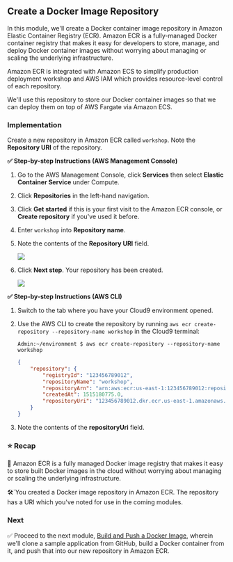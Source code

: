 ## Create a Docker Image Repository

In this module, we'll create a Docker container image repository in Amazon
Elastic Container Registry (ECR). Amazon ECR is a fully-managed Docker container
registry that makes it easy for developers to store, manage, and deploy Docker
container images without worrying about managing or scaling the underlying
infrastructure.

Amazon ECR is integrated with Amazon ECS to simplify production deployment
workshop and AWS IAM which provides resource-level control of each
repository.

We'll use this repository to store our Docker container images so that we can
deploy them on top of AWS Fargate via Amazon ECS.

### Implementation

Create a new repository in Amazon ECR called `workshop`. Note the **Repository
URI** of the repository.

**✅ Step-by-step Instructions (AWS Management Console)**

1. Go to the AWS Management Console, click **Services** then select **Elastic
   Container Service** under Compute.

1. Click **Repositories** in the left-hand navigation.

1. Click **Get started** if this is your first visit to the Amazon ECR console,
   or **Create repository** if you've used it before.

1. Enter `workshop` into **Repository name**.

1. Note the contents of the **Repository URI** field.

    ![](images/repository-create-form.png)

1. Click **Next step**. Your repository has been created.

    ![](images/repository-created.png)

**✅ Step-by-step Instructions (AWS CLI)**

1. Switch to the tab where you have your Cloud9 environment opened.

1. Use the AWS CLI to create the repository by running `aws ecr create-repository --repository-name workshop`
   in the Cloud9 terminal:

    ```console
    Admin:~/environment $ aws ecr create-repository --repository-name workshop
    ```
    ```json
    {
        "repository": {
            "registryId": "123456789012",
            "repositoryName": "workshop",
            "repositoryArn": "arn:aws:ecr:us-east-1:123456789012:repository/workshop",
            "createdAt": 1515180775.0,
            "repositoryUri": "123456789012.dkr.ecr.us-east-1.amazonaws.com/workshop"
        }
    }
    ```

1. Note the contents of the **repositoryUri** field.

### ⭐ Recap

🔑 Amazon ECR is a fully managed Docker image registry that makes it easy to
store built Docker images in the cloud without worrying about managing or
scaling the underlying infrastructure.

🛠️`You created a Docker image repository in Amazon ECR. The repository has a URI
which you've noted for use in the coming modules.

### Next

✅  Proceed to the next module, [Build and Push a Docker
Image][build-and-push-a-docker-image], wherein we'll clone a sample application
from GitHub, build a Docker container from it, and push that into our new
repository in Amazon ECR.

[build-and-push-a-docker-image]: build-and-push-a-docker-image.html
